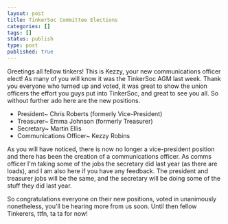 ```yaml
---
layout: post
title: TinkerSoc Committee Elections
categories: []
tags: []
status: publish
type: post
published: true
---
```

Greetings all fellow tinkers! This is Kezzy, your new communications officer elect! As many of you will know it was the TinkerSoc AGM last week. Thank you everyone who turned up and voted, it was great to show the union officers the effort you guys put into TinkerSoc, and great to see you all. So without further ado here are the new positions.

* President~ Chris Roberts (formerly Vice-President)
* Treasurer~ Emma Johnson (formerly Treasurer)
* Secretary~ Martin Ellis
* Communications Officer~ Kezzy Robins

As you will have noticed, there is now no longer a vice-president position and there has been the creation of a communications officer. As comms officer I'm taking some of the jobs the secretary did last year (as there are loads), and I am also here if you have any feedback. The president and treasurer jobs will be the same, and the secretary will be doing some of the stuff they did last year.

So congratulations everyone on their new positions, voted in unanimously nonetheless, you'll be hearing more from us soon. Until then fellow Tinkerers, ttfn, ta ta for now!
